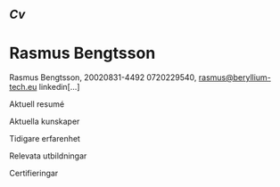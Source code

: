 ## *Cv*
# Rasmus Bengtsson


Rasmus Bengtsson, 20020831-4492
0720229540, rasmus@beryllium-tech.eu
linkedin[...]

Aktuell resumé

Aktuella kunskaper

Tidigare erfarenhet

Relevata utbildningar

Certifieringar
